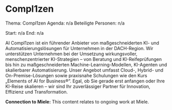 # Compl1zen
Thema: Compl1zen
Agenda: n/a
Beteiligte Personen: n/a

Start: n/a
End: n/a

AI Compl1zen ist ein führender Anbieter von maßgeschneiderten KI- und Automatisierungslösungen für Unternehmen in der DACH-Region. Wir unterstützen Unternehmen bei der Umsetzung wirkungsvoller, menschenzentrierter KI-Strategien – von Beratung und KI-Reifeprüfungen bis hin zu maßgeschneiderten Machine-Learning-Modellen, KI-Agenten und skalierbarer Automatisierung. Unser Angebot umfasst Cloud-, Hybrid- und On-Premise-Lösungen sowie praxisnahe Schulungen wie den Kurs „Elements of AI for Business®“. Egal, ob Sie gerade erst anfangen oder Ihre KI-Reise skalieren – wir sind Ihr zuverlässiger Partner für Innovation, Effizienz und Transformation.

**Connection to Miele:** This content relates to ongoing work at Miele.
